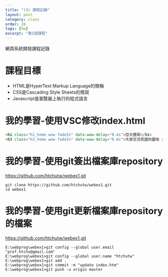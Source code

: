 ```yaml
---
title: "(3) 課程記錄"
layout: post
category: class
order: 26
tags: [hw]
excerpt: "第3週課程"
---
```

網頁系統開發課程記錄


# 課程目標
- HTML是HyperText Markup Language的簡稱
- CSS是Cascading Style Sheets的簡寫
- Javascript是瀏覽器上執行的程式語言

# 我的學習-使用VSC修改index.html

``` html
<h1 class="h1_home wow fadeIn" data-wow-delay="0.4s">亞大團契</h1>
<h3 class="h3_home wow fadeIn" data-wow-delay="0.6s">大家交流見證的園地 : )</h3>
```
# 我的學習-使用git簽出檔案庫repository

https://github.com/htchutw/webex1.git
```
git clone https://github.com/htchutw/webex1.git
cd webex1
```
# 我的學習-使用git更新檔案庫repository的檔案

https://github.com/htchutw/webex1.git
```
E:\webprog\webex1>git config --global user.email "prof.htchu@gmail.com"
E:\webprog\webex1>git config --global user.name "htchutw"
E:\webprog\webex1>git add .
E:\webprog\webex1>git commit -m "update index.htm"
E:\webprog\webex1>git push -u origin master
```
